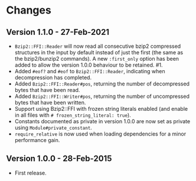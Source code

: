 # Changes

## Version 1.1.0 - 27-Feb-2021

* `Bzip2::FFI::Reader` will now read all consecutive bzip2 compressed structures
  in the input by default instead of just the first (the same as the
  bzip2/bunzip2 commands). A new `:first_only` option has been added to allow
  the version 1.0.0 behaviour to be retained. #1.
* Added `#eof?` and `#eof` to `Bzip2::FFI::Reader`, indicating when
  decompression has completed.
* Added `Bzip2::FFI::Reader#pos`, returning the number of decompressed bytes
  that have been read.
* Added `Bzip2::FFI::Writer#pos`, returning the number of uncompressed bytes
  that have been written.
* Support using Bzip2::FFI with frozen string literals enabled (and enable in
  all files with `# frozen_string_literal: true`).
* Constants documented as private in version 1.0.0 are now set as private using
  `Module#private_constant`.
* `require_relative` is now used when loading dependencies for a minor
  performance gain.


## Version 1.0.0 - 28-Feb-2015

* First release.
